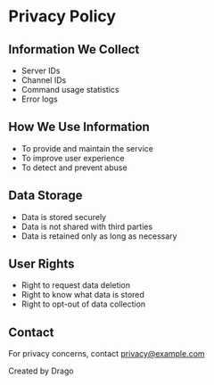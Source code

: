 # Privacy Policy

## Information We Collect

- Server IDs
- Channel IDs
- Command usage statistics
- Error logs

## How We Use Information

- To provide and maintain the service
- To improve user experience
- To detect and prevent abuse

## Data Storage

- Data is stored securely
- Data is not shared with third parties
- Data is retained only as long as necessary

## User Rights

- Right to request data deletion
- Right to know what data is stored
- Right to opt-out of data collection

## Contact

For privacy concerns, contact <privacy@example.com>

Created by Drago

